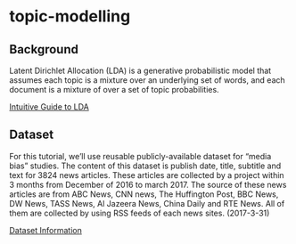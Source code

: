 # topic-modelling

## Background
Latent Dirichlet Allocation (LDA) is a generative probabilistic model that assumes each topic is a mixture over an 
underlying set of words, and each document is a mixture of over a set of topic probabilities.

[Intuitive Guide to LDA](https://towardsdatascience.com/light-on-math-machine-learning-intuitive-guide-to-latent-dirichlet-allocation-437c81220158) 

## Dataset
For this tutorial, we’ll use reusable publicly-available dataset for “media bias” studies. The content of this dataset 
is publish date, title, subtitle and text for 3824 news articles. These articles are collected by a project within 
3 months from December of 2016 to march 2017. The source of these news articles are from ABC News, CNN news, 
The Huffington Post, BBC News, DW News, TASS News, Al Jazeera News, China Daily and RTE News. All of them are collected 
by using RSS feeds of each news sites. (2017-3-31)

[Dataset Information](https://dataverse.harvard.edu/dataset.xhtml?persistentId=doi:10.7910/DVN/GMFCTR&version=1.0)